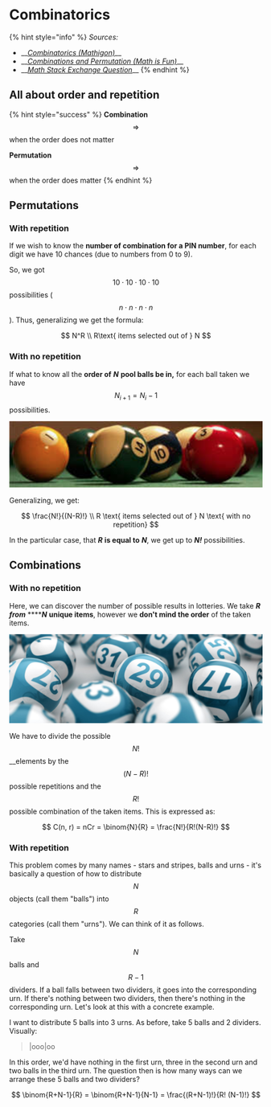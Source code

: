 # Combinatorics

{% hint style="info" %}
_Sources:_

* \_\_[_Combinatorics \(Mathigon\)_](https://mathigon.org/world/Combinatorics)\_\_
* \_\_[_Combinations and Permutation \(Math is Fun\)_](https://www.mathsisfun.com/combinatorics/combinations-permutations.html)\_\_
* \_\_[_Math Stack Exchange Question_](https://math.stackexchange.com/questions/208377/combination-with-repetitions)\_\_
{% endhint %}

## All about order and repetition

{% hint style="success" %}
**Combination** $$\Rightarrow$$when the order does not matter

**Permutation** $$\Rightarrow$$ when the order does matter
{% endhint %}

## Permutations

### With repetition

If we wish to know the **number of combination for a PIN number**, for each digit we have 10 chances \(due to numbers from 0 to 9\).



So, we got $$10 \cdot 10 \cdot 10 \cdot 10$$ possibilities \($$n \cdot n \cdot n \cdot n$$\). Thus, generalizing we get the formula:

$$
N^R   \\ R\text{ items selected out of } N
$$

### With no repetition

If what to know all the **order of** _**N**_ **pool balls be in,** for each ball taken we have $$ N_{i+1} = N_i - 1 $$ possibilities.

![](../../.gitbook/assets/image%20%2814%29.png)

Generalizing, we get:

$$
\frac{N!}{(N-R)!} \\ R \text{ items selected out of } N \text{ with no repetition}
$$

In the particular case, that _**R**_ **is equal to** _**N**_, we get up to _**N!**_ possibilities.

## Combinations

### With no repetition

Here, we can discover the number of possible results in lotteries. We take _**R from**_ ****_**N**_ **unique items**, however we **don't mind the order** of the taken items.

![](../../.gitbook/assets/image%20%2874%29.png)

We have to divide the possible $$N!$$ __elements by the $$(N-R)!$$ possible repetitions and the $$R!$$ possible combination of the taken items. This is expressed as:

$$
C(n, r) = nCr = \binom{N}{R} = \frac{N!}{R!(N-R)!}
$$

### With repetition

This problem comes by many names - stars and stripes, balls and urns - it's basically a question of how to distribute $$N$$ objects \(call them "balls"\) into $$R$$ categories \(call them "urns"\). We can think of it as follows.

Take $$N$$ balls and $$R-1$$ dividers. If a ball falls between two dividers, it goes into the corresponding urn. If there's nothing between two dividers, then there's nothing in the corresponding urn. Let's look at this with a concrete example.

I want to distribute 5 balls into 3 urns. As before, take 5 balls and 2 dividers. Visually:

> \|ooo\|oo

In this order, we'd have nothing in the first urn, three in the second urn and two balls in the third urn. The question then is how many ways can we arrange these 5 balls and two dividers?

$$
\binom{R+N-1}{R}  = \binom{R+N-1}{N-1} = \frac{(R+N-1)!}{R! (N-1)!}
$$

